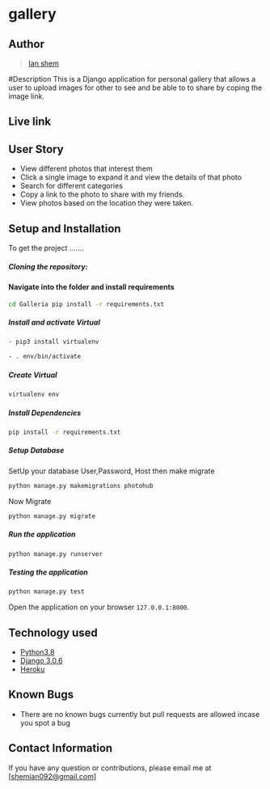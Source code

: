# gallery


## Author

>[Ian shem](https://github.com/shemian)

#Description
This is a Django application for personal gallery that allows a user to upload images for other to see and be able to to share by coping the image link.


## Live link

## User Story
  
* View different photos that interest them  
* Click a single image to expand it and view the details of that photo  
* Search for different categories   
* Copy a link to the photo to share with my friends.  
* View photos based on the location they were taken.

## Setup and Installation

To get the project .......

##### Cloning the repository:

#### Navigate into the folder and install requirements

```bash
cd Galleria pip install -r requirements.txt
```

##### Install and activate Virtual

```bash
- pip3 install virtualenv
```

```bash
- . env/bin/activate
```

##### Create Virtual

```bash
virtualenv env
```

##### Install Dependencies

```bash
pip install -r requirements.txt
```

##### Setup Database

SetUp your database User,Password, Host then make migrate

```bash
python manage.py makemigrations photohub
```

Now Migrate

```bash
python manage.py migrate
```

##### Run the application

```bash
python manage.py runserver
```

##### Testing the application

```bash
python manage.py test
```

Open the application on your browser `127.0.0.1:8000`.

## Technology used

- [Python3.8](https://www.python.org/)
- [Django 3.0.6](https://docs.djangoproject.com/en/2.2/)
- [Heroku](https://heroku.com)

## Known Bugs

- There are no known bugs currently but pull requests are allowed incase you spot a bug

## Contact Information

If you have any question or contributions, please email me at [shemian092@gmail.com]



